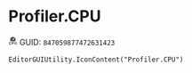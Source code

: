 # Profiler.CPU
![](/img/Profiler.CPU.png)
GUID: `847059877472631423`
```
EditorGUIUtility.IconContent("Profiler.CPU")
```
